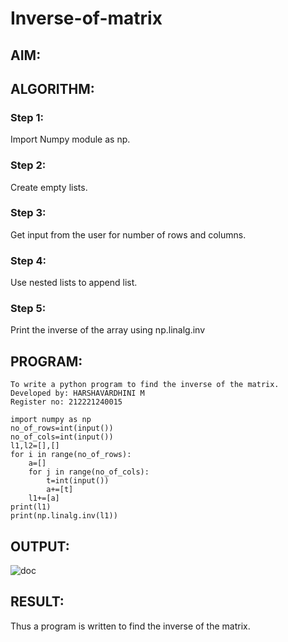 # Inverse-of-matrix

## AIM:

## ALGORITHM:
### Step 1:
Import Numpy module as np.

### Step 2:
Create empty lists.

### Step 3:
Get input from the user for number of rows and columns.

### Step 4:
Use nested lists to append list.

### Step 5:
Print the inverse of the array using np.linalg.inv


## PROGRAM:
~~~
To write a python program to find the inverse of the matrix.
Developed by: HARSHAVARDHINI M
Register no: 212221240015

import numpy as np
no_of_rows=int(input())
no_of_cols=int(input())
l1,l2=[],[]
for i in range(no_of_rows):
    a=[]
    for j in range(no_of_cols):
        t=int(input())
        a+=[t]
    l1+=[a]
print(l1)
print(np.linalg.inv(l1))
~~~

## OUTPUT:
![doc](./h.png)

## RESULT:
Thus a program is written to find the inverse of the matrix.